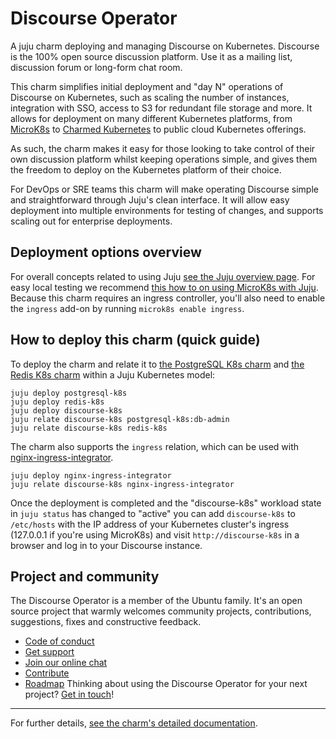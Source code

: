 # Discourse Operator

A juju charm deploying and managing Discourse on Kubernetes. Discourse is the
100% open source discussion platform. Use it as a mailing list, discussion
forum or long-form chat room.

This charm simplifies initial deployment and "day N" operations of Discourse
on Kubernetes, such as scaling the number of instances, integration with SSO,
access to S3 for redundant file storage and more. It allows for deployment on
many different Kubernetes platforms, from [MicroK8s](https://microk8s.io) to
[Charmed Kubernetes](https://ubuntu.com/kubernetes) to public cloud Kubernetes
offerings.

As such, the charm makes it easy for those looking to take control of their own
discussion platform whilst keeping operations simple, and gives them the
freedom to deploy on the Kubernetes platform of their choice.

For DevOps or SRE teams this charm will make operating Discourse simple and
straightforward through Juju's clean interface. It will allow easy deployment
into multiple environments for testing of changes, and supports scaling out for
enterprise deployments.

## Deployment options overview

For overall concepts related to using Juju
[see the Juju overview page](https://juju.is/). For easy local testing we
recommend
[this how to on using MicroK8s with Juju](https://juju.is/docs/olm/microk8s).
Because this charm requires an ingress controller, you'll also need to enable
the `ingress` add-on by running `microk8s enable ingress`.

## How to deploy this charm (quick guide)

To deploy the charm and relate it to
[the PostgreSQL K8s charm](https://charmhub.io/postgresql-k8s) and
[the Redis K8s charm](https://charmhub.io/redis-k8s) within a Juju Kubernetes model:

    juju deploy postgresql-k8s
    juju deploy redis-k8s
    juju deploy discourse-k8s
    juju relate discourse-k8s postgresql-k8s:db-admin
    juju relate discourse-k8s redis-k8s

The charm also supports the `ingress` relation, which can be used with
[nginx-ingress-integrator](https://charmhub.io/nginx-ingress-integrator/).

    juju deploy nginx-ingress-integrator
    juju relate discourse-k8s nginx-ingress-integrator

Once the deployment is completed and the "discourse-k8s" workload state in
`juju status` has changed to "active" you can add `discourse-k8s` to
`/etc/hosts` with the IP address of your Kubernetes cluster's ingress
(127.0.0.1 if you're using MicroK8s) and visit `http://discourse-k8s` in a
browser and log in to your Discourse instance.

## Project and community

The Discourse Operator is a member of the Ubuntu family. It's an open source
project that warmly welcomes community projects, contributions, suggestions,
fixes and constructive feedback.
* [Code of conduct](https://ubuntu.com/community/code-of-conduct)
* [Get support](https://discourse.charmhub.io/)
* [Join our online chat](https://chat.charmhub.io/charmhub/channels/charm-dev)
* [Contribute](https://charmhub.io/discourse-k8s/docs/contributing)
* [Roadmap](https://charmhub.io/discourse-k8s/docs/roadmap)
Thinking about using the Discourse Operator for your next project? [Get in touch](https://chat.charmhub.io/charmhub/channels/charm-dev)!

---

For further details,
[see the charm's detailed documentation](https://charmhub.io/discourse-k8s/docs).
